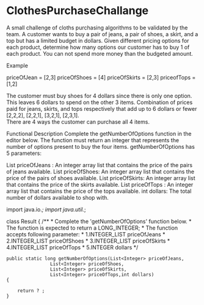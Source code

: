 # ClothesPurchaseChallange
A small challenge of cloths purchasing algorithms to be validated by the team.
A customer wants to buy a pair of jeans, a pair of shoes, a skirt, 
and a top but has a limited budget in dollars. 
Given different pricing options for each product, 
determine how many options our customer has to buy 1 of each product. 
You can not spend more money than the budgeted amount.
          
Example

priceOfJean = [2,3]
priceOfShoes = [4]
priceOfSkirts = [2,3]
priceofTops = [1,2]

The customer must buy shoes for 4 dollars since there is only one option. 
This leaves 6 dollars to spend on the other 3 items. 
Combination of prices paid for jeans, skirts, 
and tops respectively that add up to 6 dollars or fewer [2,2,2], [2,2,1], [3,2,1], [2,3,1].  
There are 4 ways the customer can purchase all 4 items.

Functional Description 
Complete the getNumberOfOptions function in the editor below. 
The function must return an integer that represents 
the number of options present to buy the four items. 
getNumberOfOptions has 5 parameters:

List<Integer> priceOfJeans : An integer array list that contains the price of the pairs of jeans available.
List<Integer> priceOfShoes: An integer array list that contains the price of the pairs of shoes available.
List<Integer> priceOfSkirts: An integer array list that contains the price of the skirts available.
List<Integer> priceOfTops : An integer array list that contains the price of the tops available.
int dollars: The total number of dollars available to shop with.

import java.io.*;
import java.util.*;

class Result {
	/**
	* Complete the 'getNumberOfOptions' function below.
	* The function is expected to return a LONG_INTEGER;
	* The function accepts following parameter:
	* 1.INTEGER_LIST priceOfJeans
	* 2.INTEGER_LIST priceOfShoes
	* 3.INTEGER_LIST priceOfSkirts
	* 4.INTEGER_LIST priceOfTops
	* 5.INTEGER	 dollars
	*/

	public static long getNumberOfOptions(List<Integer> priceOfJeans,
					List<Integer> priceOfShoes,
					List<Integer> priceOfSkirts,
					List<Integer> priceOfTops,int dollars)
	{

		return ? ;
	}
